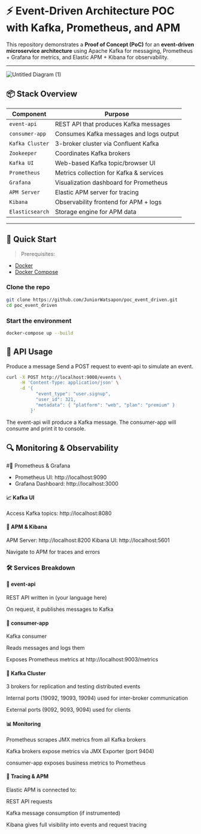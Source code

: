 # ⚡ Event-Driven Architecture POC with Kafka, Prometheus, and APM

This repository demonstrates a **Proof of Concept (PoC)** for an **event-driven microservice architecture** using Apache Kafka for messaging, Prometheus + Grafana for metrics, and Elastic APM + Kibana for observability.

---
![Untitled Diagram (1)](https://github.com/user-attachments/assets/5dbc28c1-71a2-4e94-8200-282541fbfa98)
## 📦 Stack Overview

| Component         | Purpose                                   |
|------------------|-------------------------------------------|
| `event-api`       | REST API that produces Kafka messages     |
| `consumer-app`    | Consumes Kafka messages and logs output   |
| `Kafka Cluster`   | 3-broker cluster via Confluent Kafka      |
| `Zookeeper`       | Coordinates Kafka brokers                 |
| `Kafka UI`        | Web-based Kafka topic/browser UI          |
| `Prometheus`      | Metrics collection for Kafka & services   |
| `Grafana`         | Visualization dashboard for Prometheus    |
| `APM Server`      | Elastic APM server for tracing            |
| `Kibana`          | Observability frontend for APM + logs     |
| `Elasticsearch`   | Storage engine for APM data               |

---


## 🚀 Quick Start

> Prerequisites:
- [Docker](https://www.docker.com/)
- [Docker Compose](https://docs.docker.com/compose/)

### Clone the repo

```bash
git clone https://github.com/JuniorWatsapon/poc_event_driven.git
cd poc_event_driven
```
###  Start the environment
```bash
docker-compose up --build
```

## 📡 API Usage
Produce a message
Send a POST request to event-api to simulate an event.
```bash
curl -X POST http://localhost:9000/events \
     -H 'Content-Type: application/json' \
     -d '{
           "event_type": "user.signup",
           "user_id": 321,
           "metadata": { "platform": "web", "plan": "premium" }
         }'
  ```       
The event-api will produce a Kafka message.
The consumer-app will consume and print it to console.

## 🔍 Monitoring & Observability
#🔧 Prometheus & Grafana
- Prometheus UI: http://localhost:9090
- Grafana Dashboard: http://localhost:3000

#### 📈 Kafka UI
Access Kafka topics: http://localhost:8080

#### 🧠 APM & Kibana
APM Server: http://localhost:8200
Kibana UI: http://localhost:5601

Navigate to APM for traces and errors

### 🛠️ Services Breakdown
#### 🧩 event-api
REST API written in (your language here)

On request, it publishes messages to Kafka

#### 🧾 consumer-app
Kafka consumer

Reads messages and logs them

Exposes Prometheus metrics at http://localhost:9003/metrics

#### 🧪 Kafka Cluster
3 brokers for replication and testing distributed events

Internal ports (19092, 19093, 19094) used for inter-broker communication

External ports (9092, 9093, 9094) used for clients

#### 📊 Monitoring
Prometheus scrapes JMX metrics from all Kafka brokers

Kafka brokers expose metrics via JMX Exporter (port 9404)

consumer-app exposes business metrics to Prometheus

#### 🎯 Tracing & APM
Elastic APM is connected to:

REST API requests

Kafka message consumption (if instrumented)

Kibana gives full visibility into events and request tracing
